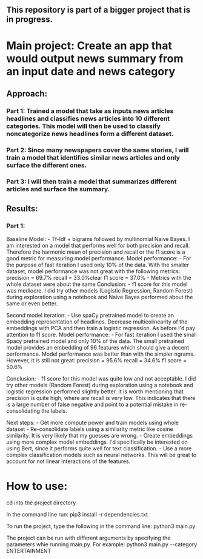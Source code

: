 ## This repository is part of a bigger project that is in progress.

# Main project: Create an app that would output news summary from an input date and news category
## Approach:

### Part 1: Trained a model that take as inputs news articles headlines and classifies news articles into 10 different categories. This model will then be used to classify noncategorize news headlines form a different dataset.

### Part 2: Since many newspapers cover the same stories, I will train a model that identifies similar news articles and only surface the different ones.

### Part 3: I will then train a model that summarizes different articles and surface the summary.

## Results:
### Part 1:
Baseline Model:
    - Tf-Idf + bigrams followed by multinomial Naive Bayes. I am interested on a model that performs well for both precision and recall. Therefore the harmonic mean of precision and recall or the f1 score is a good metric for measuring model performance.
Model performance:
    - For the purpose of fast iteration I used only 10% of the data. With the smaller dataset, model performance was not great with the following metrics:
        precision = 69.7%
        recall = 33.0%clear
        f1 score = 37.0%
    - Metrics with the whole dataset were about the same
Conclusion:
    - f1 score for this model was mediocre. I did try other models (Logistic Regression, Random Forest) during exploration using a notebook and Naive Bayes performed about the same or even better.

Second model iteration:
    - Use spaCy pretrained model to create an embedding representation of headlines. Decrease multicolinearity of the embeddings with PCA and then train a logistic regression. As before I'd pay attention to f1 score.
Model performance:
    - For fast iteration I used the small Spacy pretrained model and only 10% of the data. The small pretrained model provides an embedding of 96 features which should give a decent performance. Model performance was better than with the simpler ngrams. However, it is still not great:
        precision = 95.6%
        recall = 34.6%
        f1 score = 50.6%

Conclusion:
    - f1 score for this model was quite low and not acceptable. I did try other models (Random Forest) during exploration using a notebook and logistic regression performed slightly better. It is worth mentioning that precision is quite high, where are recall is very low. This indicates that there is a large number of false negative and point to a potential mistake in re-consolidating the labels.

Next steps:
    - Get more compute power and train models using whole dataset
    - Re-consolidate labels using a similarity metric like cosine similarity. It is very likely that my guesses are wrong.
    - Create embeddings using more complex model embeddings. I'd specifically be interested on using Bert, since it performs quite well for text classification.
    - Use a more complex classification models such as neural networks. This will be great to account for not linear interactions of the features.

# How to use:

cd into the project directory

In the command line run: 
    pip3 install -r dependencies.txt

To run the project, type the following in the command line:
    python3 main.py

The project can be run with different arguments by specifying the parameters whie running main.py. For example:
    python3 main.py --category ENTERTAINMENT